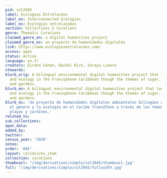 ```yaml
---
pid: col2045
label: Ecologies Entrelacées
label_en: Interconnected Ecologies
label_es: Ecologías entrelazadas
section: Collections & Curations
genre: Thematic Curations
claimed_genre_en: a digital humanities project
claimed_genre_es: un proyecto de humanidades digitales
link: https://www.ecologiesentrelacees.com/
access: open
status: Active
language: en,fr
creators: Eirann Cohen, Rachel Kirk, Soraya Limare
stewards:
blurb_orig: A bilingual environmental digital humanities project that looks at gender
  and ecology in the Francophone Caribbean though the themes of sugar, bananas, beaches,
  and gardens.
blurb_en: A bilingual environmental digital humanities project that looks at gender
  and ecology in the Francophone Caribbean though the themes of sugar, bananas, beaches,
  and gardens.
blurb_es: 'Un proyecto de humanidades digitales ambientales bilingües que analiza
  el género y la ecología en el Caribe francófono a través de los temas: azúcar, plátanos,
  playas y jardines.'
related_to:
sub_collections:
open_data:
added_by:
twitter:
census_year: '2020'
notes:
order: '045'
layout: caridischo_item
collection: curations
thumbnail: "/img/derivatives/simple/col2045/thumbnail.jpg"
full: "/img/derivatives/simple/col2045/fullwidth.jpg"
---
```

